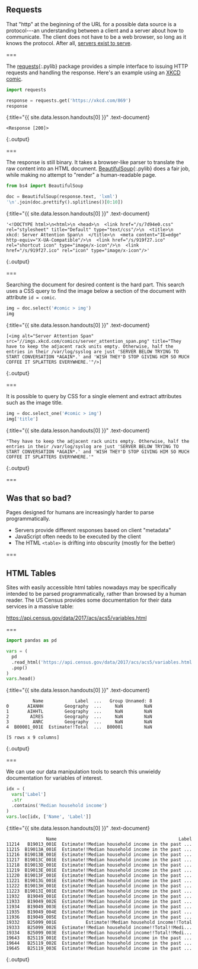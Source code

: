 ---
---

## Requests

That "http" at the beginning of the URL for a possible data source is
a protocol---an understanding between a client and a server about how
to communicate. The client does not have to be a web browser, so long
as it knows the protocol. After all, [servers exist to
serve](https://xkcd.com/869/).

===

The [requests](){:.pylib} package provides a simple interface to
issuing HTTP requests and handling the response. Here's an example
using an [XKCD comic](https://xkcd.com/869/).



~~~python
import requests

response = requests.get('https://xkcd.com/869')
response
~~~
{:title="{{ site.data.lesson.handouts[0] }}" .text-document}


~~~
<Response [200]>
~~~
{:.output}


===

The response is still binary. It takes a browser-like parser to
translate the raw content into an HTML
document. [BeautifulSoup](){:.pylib} does a fair job, while making no
attempt to "render" a human-readable page.



~~~python
from bs4 import BeautifulSoup

doc = BeautifulSoup(response.text, 'lxml')
'\n'.join(doc.prettify().splitlines()[0:10])
~~~
{:title="{{ site.data.lesson.handouts[0] }}" .text-document}


~~~
'<!DOCTYPE html>\n<html>\n <head>\n  <link href="/s/7d94e0.css" rel="stylesheet" title="Default" type="text/css"/>\n  <title>\n   xkcd: Server Attention Span\n  </title>\n  <meta content="IE=edge" http-equiv="X-UA-Compatible"/>\n  <link href="/s/919f27.ico" rel="shortcut icon" type="image/x-icon"/>\n  <link href="/s/919f27.ico" rel="icon" type="image/x-icon"/>'
~~~
{:.output}


===

Searching the document for desired content is the hard part. This search
uses a CSS query to find the image below a section of the document with
attribute `id = comic`.



~~~python
img = doc.select('#comic > img')
img
~~~
{:title="{{ site.data.lesson.handouts[0] }}" .text-document}


~~~
[<img alt="Server Attention Span" src="//imgs.xkcd.com/comics/server_attention_span.png" title="They have to keep the adjacent rack units empty. Otherwise, half the entries in their /var/log/syslog are just 'SERVER BELOW TRYING TO START CONVERSATION *AGAIN*.' and 'WISH THEY'D STOP GIVING HIM SO MUCH COFFEE IT SPLATTERS EVERYWHERE.'"/>]
~~~
{:.output}


===

It is possible to query by CSS for a single element and extract
attributes such as the image title.



~~~python
img = doc.select_one('#comic > img')
img['title']
~~~
{:title="{{ site.data.lesson.handouts[0] }}" .text-document}


~~~
"They have to keep the adjacent rack units empty. Otherwise, half the entries in their /var/log/syslog are just 'SERVER BELOW TRYING TO START CONVERSATION *AGAIN*.' and 'WISH THEY'D STOP GIVING HIM SO MUCH COFFEE IT SPLATTERS EVERYWHERE.'"
~~~
{:.output}


===

## Was that so bad?

Pages designed for humans are increasingly harder to parse programmatically.

- Servers provide different responses based on client "metadata"
- JavaScript often needs to be executed by the client
- The HTML `<table>` is drifting into obscurity (mostly for the better)

===

## HTML Tables

Sites with easily accessible html tables nowadays may be specifically
intended to be parsed programmatically, rather than browsed by a human reader. 
The US Census provides some documentation for their data services in a massive table:

<https://api.census.gov/data/2017/acs/acs5/variables.html>

===



~~~python
import pandas as pd

vars = (
  pd
  .read_html('https://api.census.gov/data/2017/acs/acs5/variables.html')
  .pop()
)
vars.head()
~~~
{:title="{{ site.data.lesson.handouts[0] }}" .text-document}


~~~
          Name            Label  ...   Group Unnamed: 8
0       AIANHH        Geography  ...     NaN        NaN
1       AIHHTL        Geography  ...     NaN        NaN
2        AIRES        Geography  ...     NaN        NaN
3         ANRC        Geography  ...     NaN        NaN
4  B00001_001E  Estimate!!Total  ...  B00001        NaN

[5 rows x 9 columns]
~~~
{:.output}


===

We can use our data manipulation tools to search this unwieldy
documentation for variables of interest.



~~~python
idx = (
  vars['Label']
  .str
  .contains('Median household income')
)
vars.loc[idx, ['Name', 'Label']]
~~~
{:title="{{ site.data.lesson.handouts[0] }}" .text-document}


~~~
               Name                                              Label
11214   B19013_001E  Estimate!!Median household income in the past ...
11215  B19013A_001E  Estimate!!Median household income in the past ...
11216  B19013B_001E  Estimate!!Median household income in the past ...
11217  B19013C_001E  Estimate!!Median household income in the past ...
11218  B19013D_001E  Estimate!!Median household income in the past ...
11219  B19013E_001E  Estimate!!Median household income in the past ...
11220  B19013F_001E  Estimate!!Median household income in the past ...
11221  B19013G_001E  Estimate!!Median household income in the past ...
11222  B19013H_001E  Estimate!!Median household income in the past ...
11223  B19013I_001E  Estimate!!Median household income in the past ...
11932   B19049_001E  Estimate!!Median household income in the past ...
11933   B19049_002E  Estimate!!Median household income in the past ...
11934   B19049_003E  Estimate!!Median household income in the past ...
11935   B19049_004E  Estimate!!Median household income in the past ...
11936   B19049_005E  Estimate!!Median household income in the past ...
19332   B25099_001E           Estimate!!Median household income!!Total
19333   B25099_002E  Estimate!!Median household income!!Total!!Medi...
19334   B25099_003E  Estimate!!Median household income!!Total!!Medi...
19643   B25119_001E  Estimate!!Median household income in the past ...
19644   B25119_002E  Estimate!!Median household income in the past ...
19645   B25119_003E  Estimate!!Median household income in the past ...
~~~
{:.output}

